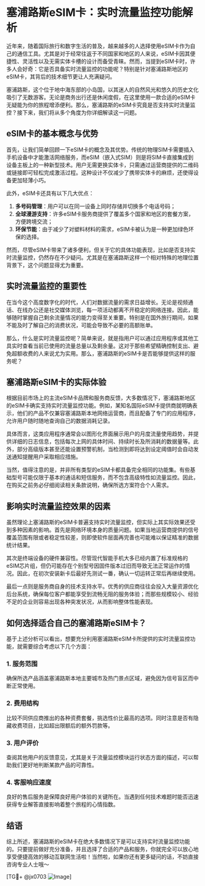 # 塞浦路斯eSIM卡：实时流量监控功能解析

近年来，随着国际旅行和数字生活的普及，越来越多的人选择使用eSIM卡作为自己的通信工具。尤其是对于经常往返于不同国家和地区的人来说，eSIM卡因其便捷性、灵活性以及无需实体卡槽的设计而备受青睐。然而，当提到eSIM卡时，许多人会好奇：它是否具备实时流量监控的功能呢？特别是针对塞浦路斯地区的eSIM卡，其背后的技术细节更让人充满疑问。

塞浦路斯，这个位于地中海东部的小岛国，以其迷人的自然风光和悠久的历史文化吸引了无数游客。无论是商务出行还是休闲度假，在这里使用一款合适的eSIM卡无疑能为你的旅程增添便利。那么，塞浦路斯的eSIM卡究竟是否支持实时流量监控？接下来，我们将从多个角度为你详细解读这一问题。

## eSIM卡的基本概念与优势

首先，让我们简单回顾一下eSIM卡的概念及其优势。传统的物理SIM卡需要插入手机设备中才能激活网络服务，而eSIM（嵌入式SIM）则是将SIM卡直接集成到设备主板上的一种新型技术。用户无需更换实体卡，只需通过运营商提供的二维码或链接即可轻松完成激活过程。这种设计不仅减少了携带实体卡的麻烦，还使得设备更加轻薄小巧。

此外，eSIM卡还具有以下几大优点：
1. **多号码管理**：用户可以在同一设备上同时存储并切换多个电话号码；
2. **全球漫游支持**：许多eSIM卡服务商提供了覆盖多个国家和地区的套餐方案，方便跨境交流；
3. **环保节能**：由于减少了对塑料材料的需求，eSIM卡被认为是一种更加绿色环保的选择。

然而，尽管eSIM卡带来了诸多便利，但关于它的具体功能表现，比如是否支持实时流量监控，仍然存在不少疑问。尤其是在塞浦路斯这样一个相对特殊的地理位置背景下，这个问题显得尤为重要。

## 实时流量监控的重要性

在当今这个高度数字化的时代，人们对数据流量的需求日益增长。无论是视频通话、在线办公还是社交媒体浏览，每一项活动都离不开稳定的网络连接。因此，能够随时掌握自己剩余流量情况的能力变得至关重要。特别是在国外旅行期间，如果不能及时了解自己的消费状况，可能会导致不必要的高额账单。

那么，什么是实时流量监控呢？简单来说，就是指用户可以通过应用程序或其他工具实时查看当前已使用的流量总量以及剩余量。这对于那些希望精确控制支出、避免超额收费的人来说尤为实用。那么，塞浦路斯的eSIM卡是否能够提供这样的服务呢？

## 塞浦路斯eSIM卡的实际体验

根据目前市场上的主流eSIM卡品牌和服务商反馈，大多数情况下，塞浦路斯地区的eSIM卡确实支持实时流量监控功能。例如，某知名国际eSIM卡提供商就明确表示，他们的产品不仅兼容塞浦路斯本地网络运营商，而且配备了专门的应用程序，允许用户随时随地查询自己的数据消耗记录。

具体而言，这类应用程序通常会以图形化界面展示用户的月度流量使用趋势，并提供详细的日志信息，包括每次上网的具体时间、持续时长及所消耗的数据量等。此外，部分高级版本甚至还能设置预警机制，当检测到即将达到设定阈值时会自动发送通知提醒用户采取相应措施。

当然，值得注意的是，并非所有类型的eSIM卡都具备完全相同的功能集。有些基础型号可能仅限于基本的通话和短信服务，而不包含高级特性如流量监控。因此，在购买之前务必仔细阅读相关条款说明，确保所选方案符合个人需求。

## 影响实时流量监控效果的因素

虽然理论上塞浦路斯的eSIM卡普遍支持实时流量监控，但实际上其实际效果还受到多种因素的影响。首先是网络环境本身的质量问题。如果当地运营商提供的信号覆盖范围有限或者稳定性较差，则即使软件层面再完善也可能难以保证精准的数据统计结果。

其次是终端设备的硬件兼容性。尽管现代智能手机大多已经内置了标准规格的eSIM芯片组，但仍可能存在个别型号因固件版本过旧而导致无法正常运作的情况。因此，在初次安装新卡后最好先测试一番，确认一切运转正常后再继续使用。

最后一点则是服务商自身的技术支持水平。优秀的供应商往往会投入大量资源优化后台系统，确保每位客户都能享受到流畅无阻的服务体验；而那些规模较小、经验不足的企业则容易出现各种突发状况，从而影响整体性能表现。

## 如何选择适合自己的塞浦路斯eSIM卡？

基于上述分析可以看出，想要充分利用塞浦路斯eSIM卡所提供的实时流量监控功能，就需要综合考虑以下几个方面：

### 1. 服务范围
确保所选产品涵盖塞浦路斯本地主要城市及热门景点区域，避免因为信号盲区而中断正常使用。

### 2. 费用结构
比较不同供应商推出的各种资费套餐，挑选性价比最高的选项。同时注意是否有隐藏收费项目，比如超出限额后的额外罚款等。

### 3. 用户评价
查阅其他用户的反馈意见，尤其是关于流量监控模块运行状态方面的描述，可以帮助我们更好地判断某款产品的可靠性。

### 4. 客服响应速度
良好的售后服务是保障良好用户体验的关键所在。当遇到任何技术难题时能否迅速获得专业解答直接影响着整个旅程的心情指数。

## 结语

综上所述，塞浦路斯的eSIM卡在绝大多数情况下是可以支持实时流量监控功能的。只要提前做好充分准备，并且选择了合适的产品和服务，你就完全可以放心地享受便捷高效的移动互联网生活啦！当然啦，如果你还有更多疑问的话，不妨直接咨询专业人士哦～

[TG💪+ @jx0703 ![Image](https://github.com/user-attachments/assets/dbca1d08-cadb-493c-b0ec-ad6f7a83f270)]